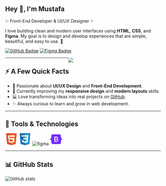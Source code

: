 <h2>Hey 👋, I'm Mustafa</h2>
<p>✨ Front-End Developer & UI/UX Designer ✨</p>

<p>
I love building clean and modern user interfaces using 
<strong>HTML</strong>, <strong>CSS</strong>, and <strong>Figma</strong>.  
My goal is to design and develop experiences that are simple, beautiful, and easy to use. 🚀
</p>

<p>
<a href="https://github.com/your-username"><img src="https://img.shields.io/badge/-GitHub-181717?style=flat-square&logo=github" alt="GitHub Badge"></a>
<a href="https://www.figma.com/"><img src="https://img.shields.io/badge/-Figma-F24E1E?style=flat-square&logo=figma&logoColor=white" alt="Figma Badge"></a>
</p>

<div style="position: relative; z-index: 1;">
  <img align="right" src="https://media4.giphy.com/media/v1.Y2lkPTc5MGI3NjExOWNzcnQzcW5obDFvMnY0MWdoM2Y3ZTNqZTFhNTVndjA2cnRhcW1keiZlcD12MV9pbnRlcm5hbF9naWZfYnlfaWQmY3Q9Zw/lJNoBCvQYp7nq/giphy.gif" width="300"/>
</div>

<hr>

<h2>⚡️ A Few Quick Facts</h2>
<ul>
<li>🎨 Passionate about <strong>UI/UX Design</strong> and <strong>Front-End Development</strong>.</li>
<li>🌱 Currently improving my <strong>responsive design</strong> and <strong>modern layouts</strong> skills.</li>
<li>💻 Love transforming ideas into real projects on <a href="https://github.com/your-username">GitHub</a>.</li>
<li>✨ Always curious to learn and grow in web development.</li>
</ul>

<hr>

<h2>🚀 Tools & Technologies</h2>
<p align="left">
<img src="https://raw.githubusercontent.com/devicons/devicon/master/icons/html5/html5-original.svg" alt="html5" width="40" height="40"/>
<img src="https://raw.githubusercontent.com/devicons/devicon/master/icons/css3/css3-original.svg" alt="css3" width="40" height="40"/>
<img src="https://www.vectorlogo.zone/logos/figma/figma-icon.svg" alt="figma" width="40" height="40"/>
<img src="https://raw.githubusercontent.com/devicons/devicon/master/icons/bootstrap/bootstrap-plain.svg" alt="bootstrap" width="40" height="40"/>
</p>

<hr>

<h2>📊 GitHub Stats</h2>
<img src="https://github-readme-stats.vercel.app/api?username=meawbat&show_icons=true&theme=radical" alt="GitHub stats"/>
